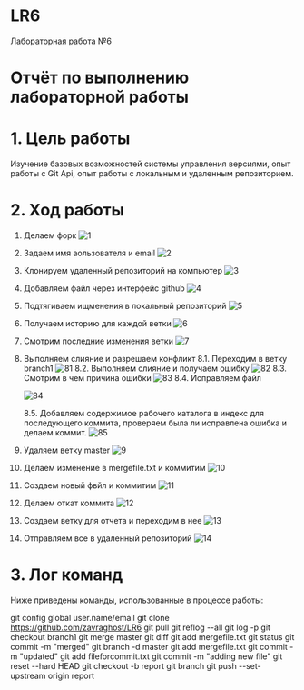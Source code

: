 # LR6
Лабораторная работа №6
# Отчёт по выполнению лабораторной работы

# 1. Цель работы

Изучение базовых возможностей системы управления версиями, опыт работы с Git Api, опыт 
работы с локальным и удаленным репозиторием.

# 2. Ход работы

1. Делаем форк
   ![1](https://github.com/zavraghost/LR6/blob/report/images/11.png)
2. Задаем имя аользователя и email
   ![2](https://github.com/zavraghost/LR6/blob/report/images/1.png)
3. Клонируем удаленный репозиторий на компьютер
   ![3](https://github.com/zavraghost/LR6/blob/report/images/3.png)
4. Добавляем файл через интерфейс github
   ![4](https://github.com/zavraghost/LR6/blob/report/images/4.png)
5. Подтягиваем ищменения в локальный репозиторий
   ![5](https://github.com/zavraghost/LR6/blob/report/images/5.png)
6. Получаем историю для каждой ветки
   ![6](https://github.com/zavraghost/LR6/blob/report/images/6.png)
7. Смотрим последние изменения ветки
   ![7](https://github.com/zavraghost/LR6/blob/report/images/7.png)
8. Выполняем слияние и разрешаем конфликт
   8.1. Переходим в ветку branch1
      ![81](https://github.com/zavraghost/LR6/blob/report/images/81.png)
   8.2. Выполняем слияние и получаем ошибку
      ![82](https://github.com/zavraghost/LR6/blob/report/images/82.png)
   8.3. Смотрим в чем причина ошибки
      ![83](https://github.com/zavraghost/LR6/blob/report/images/83.png)
   8.4. Исправляем файл
   
      ![84](https://github.com/zavraghost/LR6/blob/report/images/84.png)
   
   8.5. Добавляем содержимое рабочего каталога в индекс для последующего коммита, проверяем была ли исправлена ошибка и делаем коммит.
      ![85](https://github.com/zavraghost/LR6/blob/report/images/85.png)
10. Удаляем ветку master
   ![9](https://github.com/zavraghost/LR6/blob/report/images/9.png)
11. Делаем изменение в mergefile.txt и коммитим
   ![10](https://github.com/zavraghost/LR6/blob/report/images/10.png)
12. Создаем новый фвйл и коммитим
    ![11](https://github.com/zavraghost/LR6/blob/report/images/111.png)
13. Делаем откат коммита
    ![12](https://github.com/zavraghost/LR6/blob/report/images/12.png)
14. Создаем ветку для отчета и переходим в нее
    ![13](https://github.com/zavraghost/LR6/blob/report/images/13.png)
15. Отправляем все в удаленный репозиторий
    ![14](https://github.com/zavraghost/LR6/blob/report/images/14.png)

# 3. Лог команд

Ниже приведены команды, использованные в процессе работы:

git config global user.name/email
git clone https://github.com/zavraghost/LR6
git pull
git reflog --all
git log -p
git checkout branch1
git merge master
git diff
git add mergefile.txt
git status
git commit -m "merged"
git branch -d master
git add mergefile.txt
git commit -m "updated"
git add fileforcommit.txt
git commit -m "adding new file"
git reset --hard HEAD
git checkout -b report
git branch
git push --set-upstream origin report
